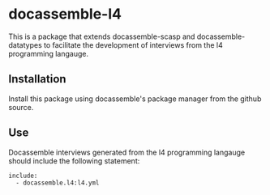 # docassemble-l4

This is a package that extends docassemble-scasp and docassemble-datatypes
to facilitate the development of interviews from the l4 programming langauge.

## Installation

Install this package using docassemble's package manager from the github source.

## Use

Docassemble interviews generated from the l4 programming langauge should include
the following statement:

```
include:
  - docassemble.l4:l4.yml
```